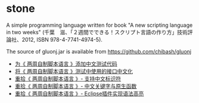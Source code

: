 # stone
A simple programming language written for book "A new scripting language in two weeks" (千葉　滋、「２週間でできる！スクリプト言語の作り方」技術評論社、2012, ISBN 978-4-7741-4974-5).

The source of gluonj.jar is available from https://github.com/chibash/gluonj

- [为《 两周自制脚本语言 》添加中文测试代码](https://zhuanlan.zhihu.com/p/59247625)
- [将《 两周自制脚本语言 》测试中使用的接口中文化](https://zhuanlan.zhihu.com/p/59418720)
- [重拾《 两周自制脚本语言 》- 支持中文标识符](https://zhuanlan.zhihu.com/p/59491495)
- [重拾《 两周自制脚本语言 》- 中文关键字与原生函数](https://zhuanlan.zhihu.com/p/59554958)
- [重拾《 两周自制脚本语言 》- Eclipse插件实现语法高亮](https://zhuanlan.zhihu.com/p/59890614)

